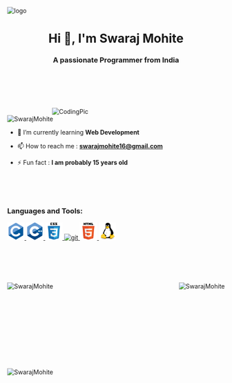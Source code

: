 ![logo](https://res.cloudinary.com/superfolio/image/upload/v1620689979/68747470733a2f2f692e70696e696d672e636f6d2f6f726967696e616c732f63362f33332f63322f63363333633230656465383266306530636564376435373064626533613166332e676966_yjuh2s.gif)



<h1 align="center">Hi 👋, I'm Swaraj Mohite</h1>
<h3 align="center">A passionate Programmer from India</h3><br><br><br><br><br>

<img align="right" alt="CodingPic" src="https://camo.githubusercontent.com/9792d43627b178fd4a45bcabb3647d7b34a62d64baf96a19abf6ea19d5cea8dd/68747470733a2f2f63646e2e6472696262626c652e636f6d2f75736572732f313138373833362f73637265656e73686f74732f363533393432392f70726f6772616d65722e676966" width="400">

<p align="left"> <img src="https://komarev.com/ghpvc/?username=SwarajMohite&label=Profile%20views&color=0e75b6&style=flat" alt="SwarajMohite" /> </p>


- 🌱 I’m currently learning **Web Development**

- 📫 How to reach me : **swarajmohite16@gmail.com**

- ⚡ Fun fact : **I am probably 15 years old**

<br><br><br>

<h3 align="left">Languages and Tools:</h3>
<p align="left"> <a href="https://www.cprogramming.com/" target="_blank" rel="noreferrer"> <img src="https://raw.githubusercontent.com/devicons/devicon/master/icons/c/c-original.svg" alt="c" width="40" height="40"/> </a> <a href="https://www.w3schools.com/cpp/" target="_blank" rel="noreferrer"> <img src="https://raw.githubusercontent.com/devicons/devicon/master/icons/cplusplus/cplusplus-original.svg" alt="cplusplus" width="40" height="40"/> </a> <a href="https://www.w3schools.com/css/" target="_blank" rel="noreferrer"> <img src="https://raw.githubusercontent.com/devicons/devicon/master/icons/css3/css3-original-wordmark.svg" alt="css3" width="40" height="40"/> </a> <a href="https://git-scm.com/" target="_blank" rel="noreferrer"> <img src="https://www.vectorlogo.zone/logos/git-scm/git-scm-icon.svg" alt="git" width="40" height="40"/> </a> <a href="https://www.w3.org/html/" target="_blank" rel="noreferrer"> <img src="https://raw.githubusercontent.com/devicons/devicon/master/icons/html5/html5-original-wordmark.svg" alt="html5" width="40" height="40"/> </a> <a href="https://www.linux.org/" target="_blank" rel="noreferrer"> <img src="https://raw.githubusercontent.com/devicons/devicon/master/icons/linux/linux-original.svg" alt="linux" width="40" height="40"/> </a> </p>
<br><br><br><br>
<p><img align="left" src="https://github-readme-stats.vercel.app/api/top-langs?username=SwarajMohite&show_icons=true&locale=en&layout=compact" alt="SwarajMohite" /></p>

<p>&nbsp;<img align="right" src="https://github-readme-stats.vercel.app/api?username=SwarajMohite&show_icons=true&locale=en" alt="SwarajMohite" /></p>
<br><br><br><br><br><br><br><br><br>
<p><img align="center" src="https://github-readme-streak-stats.herokuapp.com/?user=SwarajMohite&" alt="SwarajMohite" /></p>


<!---
SwarajMohite/SwarajMohite is a ✨ special ✨ repository because its `README.md` (this file) appears on your GitHub profile.
You can click the Preview link to take a look at your changes.
--->
